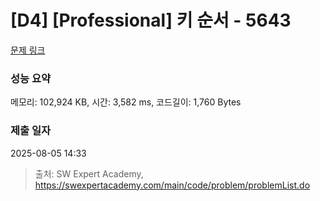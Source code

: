 # [D4] [Professional] 키 순서 - 5643 

[문제 링크](https://swexpertacademy.com/main/code/problem/problemDetail.do?contestProbId=AWXQsLWKd5cDFAUo) 

### 성능 요약

메모리: 102,924 KB, 시간: 3,582 ms, 코드길이: 1,760 Bytes

### 제출 일자

2025-08-05 14:33



> 출처: SW Expert Academy, https://swexpertacademy.com/main/code/problem/problemList.do